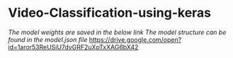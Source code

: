 # Video-Classification-using-keras
*The model weights are saved in the below link*
*The model structure can be found in the model.json file*
https://drive.google.com/open?id=1aror53ReUSiU7dvGRF2uXpTxXAG6bX42
